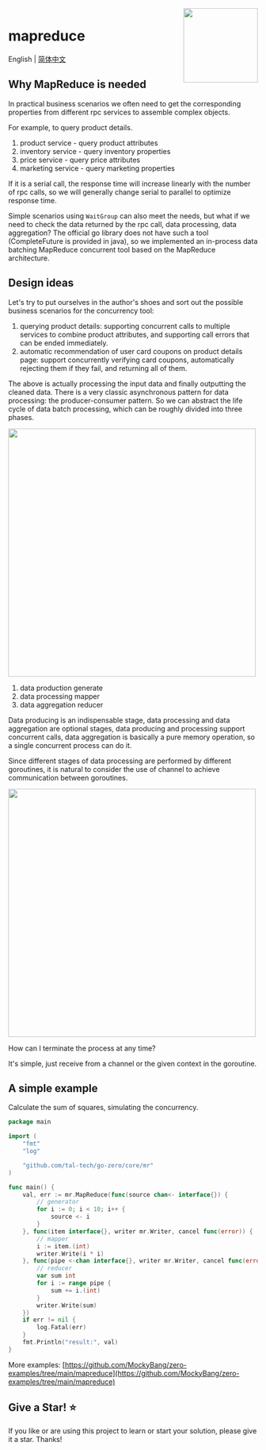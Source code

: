 <img align="right" width="150px" src="https://raw.githubusercontent.com/MockyBang/zero-doc/main/doc/images/go-zero.png">

# mapreduce

English | [简体中文](readme-cn.md)

## Why MapReduce is needed

In practical business scenarios we often need to get the corresponding properties from different rpc services to assemble complex objects.

For example, to query product details.

1. product service - query product attributes
2. inventory service - query inventory properties
3. price service - query price attributes
4. marketing service - query marketing properties

If it is a serial call, the response time will increase linearly with the number of rpc calls, so we will generally change serial to parallel to optimize response time.

Simple scenarios using `WaitGroup` can also meet the needs, but what if we need to check the data returned by the rpc call, data processing, data aggregation? The official go library does not have such a tool (CompleteFuture is provided in java), so we implemented an in-process data batching MapReduce concurrent tool based on the MapReduce architecture.

## Design ideas

Let's try to put ourselves in the author's shoes and sort out the possible business scenarios for the concurrency tool:

1. querying product details: supporting concurrent calls to multiple services to combine product attributes, and supporting call errors that can be ended immediately.
2. automatic recommendation of user card coupons on product details page: support concurrently verifying card coupons, automatically rejecting them if they fail, and returning all of them.

The above is actually processing the input data and finally outputting the cleaned data. There is a very classic asynchronous pattern for data processing: the producer-consumer pattern. So we can abstract the life cycle of data batch processing, which can be roughly divided into three phases.

<img src="https://raw.githubusercontent.com/MockyBang/zero-doc/main/doc/images/mapreduce-serial-en.png" width="500">

1. data production generate
2. data processing mapper
3. data aggregation reducer

Data producing is an indispensable stage, data processing and data aggregation are optional stages, data producing and processing support concurrent calls, data aggregation is basically a pure memory operation, so a single concurrent process can do it.

Since different stages of data processing are performed by different goroutines, it is natural to consider the use of channel to achieve communication between goroutines.

<img src="https://raw.githubusercontent.com/MockyBang/zero-doc/main/doc/images/mapreduce-en.png" width="500">

How can I terminate the process at any time?

It's simple, just receive from a  channel or the given context in the goroutine.

## A simple example

Calculate the sum of squares, simulating the concurrency.

```go
package main

import (
    "fmt"
    "log"

    "github.com/tal-tech/go-zero/core/mr"
)

func main() {
    val, err := mr.MapReduce(func(source chan<- interface{}) {
        // generator
        for i := 0; i < 10; i++ {
            source <- i
        }
    }, func(item interface{}, writer mr.Writer, cancel func(error)) {
        // mapper
        i := item.(int)
        writer.Write(i * i)
    }, func(pipe <-chan interface{}, writer mr.Writer, cancel func(error)) {
        // reducer
        var sum int
        for i := range pipe {
            sum += i.(int)
        }
        writer.Write(sum)
    })
    if err != nil {
        log.Fatal(err)
    }
    fmt.Println("result:", val)
}
```

More examples: [https://github.com/MockyBang/zero-examples/tree/main/mapreduce](https://github.com/MockyBang/zero-examples/tree/main/mapreduce)

## Give a Star! ⭐

If you like or are using this project to learn or start your solution, please give it a star. Thanks!
